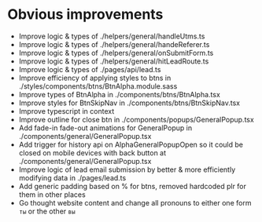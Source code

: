 # Obvious improvements

- Improve logic & types of ./helpers/general/handleUtms.ts
- Improve logic & types of ./helpers/general/handeReferer.ts
- Improve logic & types of ./helpers/general/onSubmitForm.ts
- Improve logic & types of ./helpers/general/hitLeadRoute.ts
- Improve logic & types of ./pages/api/lead.ts
- Improve efficiency of applying styles to btns in ./styles/components/btns/BtnAlpha.module.sass
- Improve types of BtnAlpha in ./components/btns/BtnAlpha.tsx
- Improve styles for BtnSkipNav in ./components/btns/BtnSkipNav.tsx
- Improve typescript in context
- Improve outline for close btn in ./components/popups/GeneralPopup.tsx
- Add fade-in fade-out animations for GeneralPopup in ./components/general/GeneralPopup.tsx
- Add trigger for history api on AlphaGeneralPopupOpen so it could be closed on mobile devices with back button at ./components/general/GeneralPopup.tsx
- Improve logic of lead email submission by better & more efficiently modifying data in ./pages/lead.ts
- Add generic padding based on % for btns, removed hardcoded plr for them in other places
- Go thought website content and change all pronouns to either one form `ты` or the other `вы`
